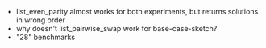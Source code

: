 - list_even_parity almost works for both experiments, but returns solutions in
  wrong order
- why doesn't list_pairwise_swap work for base-case-sketch?
- "28" benchmarks
